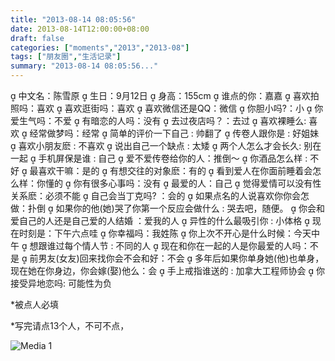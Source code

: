 ```yaml
---
title: "2013-08-14 08:05:56"
date: 2013-08-14T12:00:00+08:00
draft: false
categories: ["moments","2013","2013-08"]
tags: ["朋友圈","生活记录"]
summary: "2013-08-14 08:05:56..."
---
```


 中文名：陈雪原
 生日：9月12日
 身高：155cm
 谁点的你：嘉嘉
 喜欢拍照吗：喜欢
 喜欢逛街吗：喜欢
 喜欢微信还是QQ：微信
 你胆小吗?：小
 你爱生气吗：不爱
 有暗恋的人吗：没有
 去过夜店吗？：去过
 喜欢裸睡么:    喜欢
 经常做梦吗：经常
 简单的评价一下自己 : 帅翻了
 传卷人跟你是 : 好姐妹
 喜欢小朋友麽 : 不喜欢
 说出自己一个缺点 : 太矮
 两个人怎么才会长久:  别在一起
 手机屏保是谁 : 自己
 爱不爱传卷给你的人：推倒〜
 你酒品怎么样 : 不好
 最喜欢干嘛：是的
 有想交往的对象麽：有的
 看到爱人在你面前睡着会怎么样：你懂的
 你有很多心事吗：没有
 最爱的人：自己
 觉得爱情可以没有性关系麽：必须不能
 自己会当丁克吗? ：会的
 如果点名的人说喜欢你你会怎做：扑倒
 如果你的他(她)哭了你第一个反应会做什么 : 哭去吧，随便。
 你会和爱自己的人还是自己爱的人结婚 ：爱我的人
 异性的什么最吸引你 : 小体格
 现在时刻是：下午六点哇
 你幸福吗：我姓陈
 你上次不开心是什么时候：今天中午
 想跟谁过每个情人节 : 不同的人
 现在和你在一起的人是你最爱的人吗：不是
 前男友(女友)回来找你会不会和好：不会
 多年后如果你单身她(他)也单身，现在她在你身边，你会嫁(娶)他么：会
 手上戒指谁送的 : 加拿大工程师协会
 你接受异地恋吗: 可能性为负

 *被点人必填

*写完请点13个人，不可不点，

![Media 1](/Moments/photos/2013-08-14/201308140805560.jpg)
